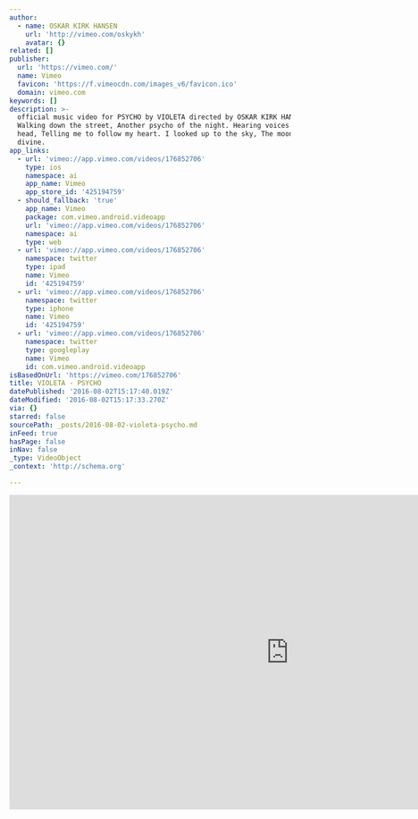```yaml
---
author:
  - name: OSKAR KIRK HANSEN
    url: 'http://vimeo.com/oskykh'
    avatar: {}
related: []
publisher:
  url: 'https://vimeo.com/'
  name: Vimeo
  favicon: 'https://f.vimeocdn.com/images_v6/favicon.ico'
  domain: vimeo.com
keywords: []
description: >-
  official music video for PSYCHO by VIOLETA directed by OSKAR KIRK HANSEN
  Walking down the street, Another psycho of the night. Hearing voices in my
  head, Telling me to follow my heart. I looked up to the sky, The moon was
  divine.
app_links:
  - url: 'vimeo://app.vimeo.com/videos/176852706'
    type: ios
    namespace: ai
    app_name: Vimeo
    app_store_id: '425194759'
  - should_fallback: 'true'
    app_name: Vimeo
    package: com.vimeo.android.videoapp
    url: 'vimeo://app.vimeo.com/videos/176852706'
    namespace: ai
    type: web
  - url: 'vimeo://app.vimeo.com/videos/176852706'
    namespace: twitter
    type: ipad
    name: Vimeo
    id: '425194759'
  - url: 'vimeo://app.vimeo.com/videos/176852706'
    namespace: twitter
    type: iphone
    name: Vimeo
    id: '425194759'
  - url: 'vimeo://app.vimeo.com/videos/176852706'
    namespace: twitter
    type: googleplay
    name: Vimeo
    id: com.vimeo.android.videoapp
isBasedOnUrl: 'https://vimeo.com/176852706'
title: VIOLETA - PSYCHO
datePublished: '2016-08-02T15:17:40.019Z'
dateModified: '2016-08-02T15:17:33.270Z'
via: {}
starred: false
sourcePath: _posts/2016-08-02-violeta-psycho.md
inFeed: true
hasPage: false
inNav: false
_type: VideoObject
_context: 'http://schema.org'

---
```

<iframe src="https://cdn.embedly.com/widgets/media.html?src=https%3A%2F%2Fplayer.vimeo.com%2Fvideo%2F176852706&amp;url=https%3A%2F%2Fvimeo.com%2F176852706&amp;image=http%3A%2F%2Fi.vimeocdn.com%2Fvideo%2F584280595_1280.jpg&amp;key=b7d04c9b404c499eba89ee7072e1c4f7&amp;type=text%2Fhtml&amp;schema=vimeo" width="1000" height="563" scrolling="no" frameborder="0" allowfullscreen="" style=""></iframe>